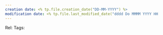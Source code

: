 ```yaml
---
creation date: <% tp.file.creation_date("DD-MM-YYYY") %>
modification date: <% tp.file.last_modified_date("dddd Do MMMM YYYY HH:mm:ss") %>
---
```

Rel:
Tags: 
